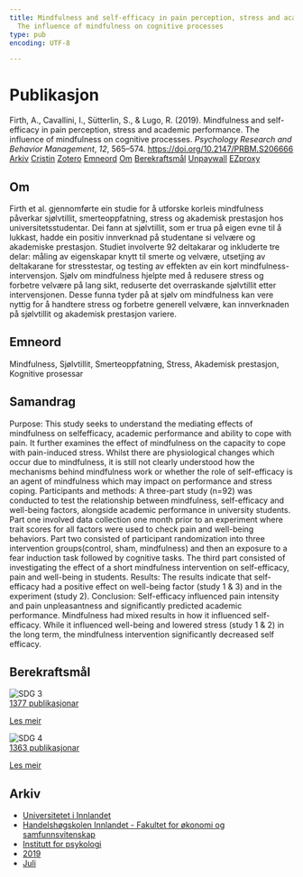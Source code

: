 ```yaml
---
title: Mindfulness and self-efficacy in pain perception, stress and academic performance.
  The influence of mindfulness on cognitive processes
type: pub
encoding: UTF-8

---
```

<h1>Publikasjon</h1>
<article id="csl-bib-container-WUSAFVSK" class="csl-bib-container">
  <div class="csl-bib-body"> <div class="csl-entry">Firth, A., Cavallini, I., Sütterlin, S., &#38; Lugo, R. (2019). Mindfulness and self-efficacy in pain perception, stress and academic performance. The influence of mindfulness on cognitive processes. <i>Psychology Research and Behavior Management</i>, <i>12</i>, 565–574. <a href="https://doi.org/10.2147/PRBM.S206666">https://doi.org/10.2147/PRBM.S206666</a></div> </div>
  <div class="csl-bib-buttons">
    <a href="#taxonomy-article-WUSAFVSK" alt="archive" class="csl-bib-button">Arkiv</a>
    <a href="https://app.cristin.no/results/show.jsf?id=1712402" alt="Cristin" class="csl-bib-button">Cristin</a>
    <a href="http://zotero.org/groups/5881554/items/WUSAFVSK" alt="Zotero" class="csl-bib-button">Zotero</a>
    <a href="#keywords-article-WUSAFVSK" alt="keywords" class="csl-bib-button">Emneord</a>
    <a href="#about-article-WUSAFVSK" alt="about_pub" class="csl-bib-button">Om</a>
    <a href="#sdg-article-WUSAFVSK" alt="sdg" class="csl-bib-button">Berekraftsmål</a>
    <a href="https://www.dovepress.com/getfile.php?fileID=51526" alt="Unpaywall" class="csl-bib-button">Unpaywall</a>
    <a href="https://www.dovepress.com/getfile.php?fileID=51526" alt="EZproxy" class="csl-bib-button">EZproxy</a>
  </div>
  <div id="csl-bib-meta-container-WUSAFVSK"></div>
</article>
<div id="csl-bib-meta-WUSAFVSK" class="csl-bib-meta">
  <article id="about-article-WUSAFVSK" class="about_pub-article">
    <h1>Om</h1>
    Firth et al. gjennomførte ein studie for å utforske korleis mindfulness påverkar sjølvtillit, smerteoppfatning, stress og akademisk prestasjon hos universitetsstudentar. Dei fann at sjølvtillit, som er trua på eigen evne til å lukkast, hadde ein positiv innverknad på studentane si velvære og akademiske prestasjon. Studiet involverte 92 deltakarar og inkluderte tre delar: måling av eigenskapar knytt til smerte og velvære, utsetjing av deltakarane for stresstestar, og testing av effekten av ein kort mindfulness-intervensjon. Sjølv om mindfulness hjelpte med å redusere stress og forbetre velvære på lang sikt, reduserte det overraskande sjølvtillit etter intervensjonen. Desse funna tyder på at sjølv om mindfulness kan vere nyttig for å handtere stress og forbetre generell velvære, kan innverknaden på sjølvtillit og akademisk prestasjon variere.
  </article>
  <article id="keywords-article-WUSAFVSK" class="keywords-article">
    <h1>Emneord</h1>
    Mindfulness, Sjølvtillit, Smerteoppfatning, Stress, Akademisk prestasjon, Kognitive prosessar
  </article>
  <article id="abstract-article-WUSAFVSK" class="abstract-article">
    <h1>Samandrag</h1>
    Purpose: This study seeks to understand the mediating effects of mindfulness on selfefficacy, academic performance and ability to cope with pain. It further examines the effect of mindfulness on the capacity to cope with pain-induced stress. Whilst there are physiological changes which occur due to mindfulness, it is still not clearly understood how the mechanisms behind mindfulness work or whether the role of self-efficacy is an agent of mindfulness which may impact on performance and stress coping. 
Participants and methods: A three-part study (n=92) was conducted to test the relationship between mindfulness, self-efficacy and well-being factors, alongside academic performance in university students. Part one involved data collection one month prior to an experiment where trait scores for all factors were used to check pain and well-being behaviors. Part two consisted of participant randomization into three intervention groups(control, sham, mindfulness) and then an exposure to a fear induction task followed by cognitive tasks. The third part consisted of investigating the effect of a short mindfulness intervention on self-efficacy, pain and well-being in students. 
Results: The results indicate that self-efficacy had a positive effect on well-being factor (study 1 & 3) and in the experiment (study 2). 
Conclusion: Self-efficacy influenced pain intensity and pain unpleasantness and significantly predicted academic performance. Mindfulness had mixed results in how it influenced self-efficacy. While it influenced well-being and lowered stress (study 1 & 2) in the long term, the mindfulness intervention significantly decreased self efficacy.
  </article>
  <article id="sdg-article-WUSAFVSK" class="sdg-article">
    <h1>Berekraftsmål</h1>
    <div class="sdg-container"><div id="sdg3" class="sdg">
        <img src="{{< params subfolder >}}images/sdg/sdg03_nn.png" class="image" alt="SDG 3">
        <div class="sdg-overlay">
          <a href="{{< params subfolder >}}nn/archive/?sdg=3#archive" class="sdg-publication-count"><span>1377</span> publikasjonar</a>
          <p><a href="https://fn.no/om-fn/fns-baerekraftsmaal/god-helse-og-livskvalitet?lang=nno-NO" class="sdg-read-more">Les meir</a></p>
        </div>
      </div> <div id="sdg4" class="sdg">
        <img src="{{< params subfolder >}}images/sdg/sdg04_nn.png" class="image" alt="SDG 4">
        <div class="sdg-overlay">
          <a href="{{< params subfolder >}}nn/archive/?sdg=4#archive" class="sdg-publication-count"><span>1363</span> publikasjonar</a>
          <p><a href="https://fn.no/om-fn/fns-baerekraftsmaal/god-utdanning?lang=nno-NO" class="sdg-read-more">Les meir</a></p>
        </div>
      </div></div>
  </article>
  <article id="taxonomy-article-WUSAFVSK" class="taxonomy-article">
    <h1>Arkiv</h1>
    <ul>
      <li><a href="{{< params subfolder >}}nn/archive/?key=3DCRN523">Universitetet i Innlandet</a></li>
      <li><a href="{{< params subfolder >}}nn/archive/?key=DU8Q9LN9">Handelshøgskolen Innlandet - Fakultet for økonomi og samfunnsvitenskap</a></li>
      <li><a href="{{< params subfolder >}}nn/archive/?key=KTD9NXA8">Institutt for psykologi</a></li>
      <li><a href="{{< params subfolder >}}nn/archive/?key=37B43Z6Y">2019</a></li>
      <li><a href="{{< params subfolder >}}nn/archive/?key=CSRDWFQV">Juli</a></li>
    </ul>
  </article>
</div>
